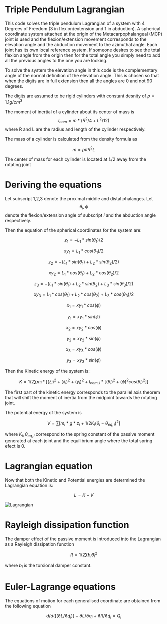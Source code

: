 # Triple Pendulum Lagrangian

This code solves the triple pendulum Lagrangian of a system with 4 Degrees of Freedom (3 in flexion/extension and 1 in abduction). A spherical coordinate system attached at the origin of the 
Metacarpophalangeal (MCP) joint is used and the flexion/extension movement corresponds to the elevation angle and the abduction movement to the azimuthal angle.
Each joint has its own local reference system. If someone desires to see the total flexion angle from the origin then for the total angle you simply need to add all the previous angles to the one 
you are looking.

To solve the system the elevation angle in this code is the complementary angle of the normal definition of the elevation angle. This is chosen so that when the digits are in full extension then 
all the angles are 0 and not 90 degrees.

The digits are assumed to be rigid cylinders with constant desnity of $\rho=1.1 g/cm^3$ 

The moment of inertial of a cylinder about its center of mass is $$I_{com}= m* (R^2/4 + L^2/12)$$ where R and L are the radius and length of the cylinder respectively.

The mass of a cylinder is calculated from the density formula as

$$ m=\rho \pi R^2 L  $$

The center of mass for each cylinder is located at $L/2$ away from the rotating joint

# Deriving the equations

Let subscript 1,2,3 denote the proximal middle and distal phalanges. Let $$\theta_i ,\phi$$ denote the flexion/extension angle of subscript $i$ and the abduction angle respectively.

Then the equation of the spherical coordinates for the system are:

$$ z_1= -L_1*sin(\theta_1)/2 $$

$$ xy_1= L_1*cos(\theta_1)/2$$

$$ z_2= -(L_1*sin(\theta_1) +L_2*sin(\theta_2)/2)$$

$$ xy_2= L_1*cos(\theta_1)+L_2*cos(\theta_2)/2$$

$$ z_3= -(L_1*sin(\theta_1) +L_2*sin(\theta_2)+L_3*sin(\theta_3)/2) $$

$$ xy_3= L_1*cos(\theta_1)+L_2*cos(\theta_2)+L_3*cos(\theta_3)/2$$


$$ x_1= xy_1*cos(\phi) $$

$$ y_1= xy_1*sin(\phi) $$


$$ x_2= xy_2*cos(\phi) $$

$$ y_2= xy_2*sin(\phi) $$


$$ x_3= xy_3*cos(\phi) $$

$$ y_3= xy_3*sin(\phi) $$

Then the Kinetic energy of the system is:

$$ $$

$$ K= 1/2 \sum m_i *[(\dot z_i)^2+ (\dot x_i)^2 + (\dot y_i)^2 + I_{com,i} *[ (\dot \theta_i)^2 +(\dot \phi)^2 cos(\theta_i)^2]]$$

$$ $$

The first part of the kinetic energy corresponds to the parallel axis theorem that will shift the moment of inertia from the midpoint towards the rotating joint.

The potential energy of the system is

$$ $$

$$V= \sum [m_i *g*z_i +1/2 K_i (\theta_i -\theta_{eq,i})^2]$$

$$ $$

where $K_i, \theta_{eq,i}$ correspond to the spring constant of the passive moment generated at each joint and the equilibrium angle where the total spring efect is 0.


# Lagrangian equation

Now that both the Kinetic and Potential energies are determined the Lagrangian equation is:

$$ $$ 

$$ L = K-V$$

$$ $$

![Lagrangian](https://user-images.githubusercontent.com/64256997/181041319-7f4d4d78-5f3e-47d8-a2d2-97eff108c485.jpg)






# Rayleigh dissipation function

The damper effect of the passive moment is introduced into the Lagrangian as a Rayleigh dissipation function

$$ $$ 

$$ R=1/2 \sum b_i \dot \theta_i ^2 $$

$$ $$

where $b_i$ is the torsional damper constant.

# Euler-Lagrange equations

The equations of motion for each generalised coordinate are obtained from the following equation

$$ $$

$$ d/dt [(\partial L /\partial \dot q_i)] -\partial  L / \partial q_i +\partial R / \partial \dot q_i = Q_i $$

$$ $$

